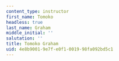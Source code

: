 ```yaml
---
content_type: instructor
first_name: Tomoko
headless: true
last_name: Graham
middle_initial: ''
salutation: ''
title: Tomoko Graham
uid: 4e8b9001-9e7f-e0f1-0019-98fa092bd5c1
---
```


